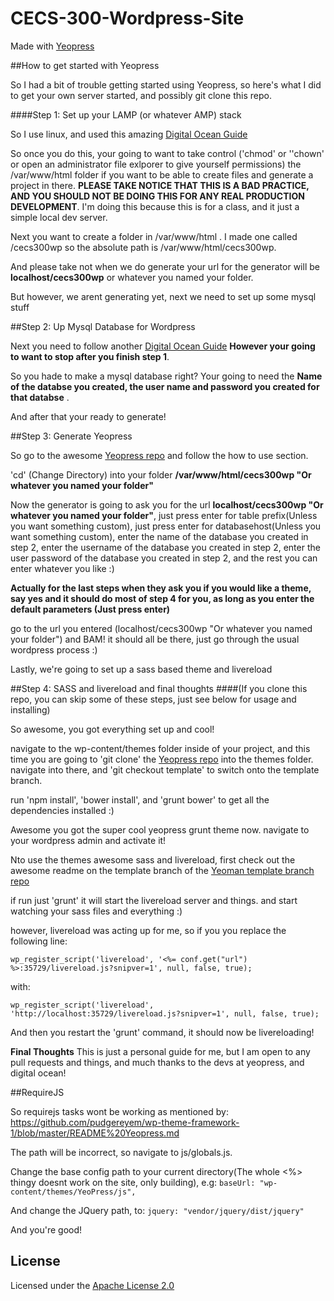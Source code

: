 # CECS-300-Wordpress-Site

Made with [Yeopress](https://github.com/wesleytodd/YeoPress)

##How to get started with Yeopress

So I had a bit of trouble getting started using Yeopress, so here's what I did to get your own server started, and possibly git clone this repo.

####Step 1: Set up your LAMP (or whatever AMP) stack

So I use linux, and used this amazing [Digital Ocean Guide](https://www.digitalocean.com/community/tutorials/how-to-install-linux-apache-mysql-php-lamp-stack-on-ubuntu-14-04)

So once you do this, your going to want to take control ('chmod' or ''chown' or open an administrator file exlporer to give yourself permissions) the /var/www/html folder if you want to be able to create files and generate a project in there. **PLEASE TAKE NOTICE THAT THIS IS A BAD PRACTICE, AND YOU SHOULD NOT BE DOING THIS FOR ANY REAL PRODUCTION DEVELOPMENT**. I'm doing this because this is for a class, and it just a simple local dev server.

Next you want to create a folder in /var/www/html . I made one called /cecs300wp so the absolute path is /var/www/html/cecs300wp.

And please take not when we do generate your url for the generator will be **localhost/cecs300wp** or whatever you named your folder.

But however, we arent generating yet, next we need to set up some mysql stuff

##Step 2: Up Mysql Database for Wordpress

Next you need to follow another [Digital Ocean Guide](https://www.digitalocean.com/community/tutorials/how-to-install-wordpress-on-ubuntu-14-04) **However your going to want to stop after you finish step 1**.

So you hade to make a mysql database right? Your going to need the **Name of the databse you created, the user name and password you created for that databse** .

And after that your ready to generate!

##Step 3: Generate Yeopress

So go to the awesome [Yeopress repo](https://github.com/wesleytodd/YeoPress) and follow the how to use section.

'cd' (Change Directory) into your folder **/var/www/html/cecs300wp "Or whatever you named your folder"**

Now the generator is going to ask you for the url **localhost/cecs300wp "Or whatever you named your folder"**, just press enter for table prefix(Unless you want something custom), just press enter for databasehost(Unless you want something custom), enter the name of the database you created in step 2, enter the username of the database you created in step 2, enter the user password of the database you created in step 2, and the rest you can enter whatever you like :)

**Actually for the last steps when they ask you if you would like a theme, say yes and it should do most of step 4 for you, as long as you enter the default parameters (Just press enter)**

go to the url you entered (localhost/cecs300wp "Or whatever you named your folder") and BAM! it should all be there, just go through the usual wordpress process :)

Lastly, we're going to set up a sass based theme and livereload

##Step 4: SASS and livereload and final thoughts
####(If you clone this repo, you can skip some of these steps, just see below for usage and installing)

So awesome, you got everything set up and cool!

navigate to the wp-content/themes folder inside of your project, and this time you are going to 'git clone' the [Yeopress repo](https://github.com/wesleytodd/YeoPress) into the themes folder. navigate into there, and 'git checkout template' to switch onto the template branch.

run 'npm install', 'bower install', and 'grunt bower' to get all the dependencies installed :)

Awesome you got the super cool yeopress grunt theme now. navigate to your wordpress admin and activate it!

Nto use the themes awesome sass and livereload, first check out the awesome readme on the template branch of the [Yeoman template branch repo](https://github.com/wesleytodd/YeoPress/tree/template)

if run just 'grunt' it will start the livereload server and things. and start watching your sass files and everything :)

however, livereload was acting up for me, so if you you replace the following line:


    wp_register_script('livereload', '<%= conf.get("url") %>:35729/livereload.js?snipver=1', null, false, true);
    
    
with:


    wp_register_script('livereload', 'http://localhost:35729/livereload.js?snipver=1', null, false, true);
    
    
And then you restart the 'grunt' command, it should now be livereloading!


**Final Thoughts** This is just a personal guide for me, but I am open to any pull requests and things, and much thanks to the devs at yeopress, and digital ocean! 


##RequireJS

So requirejs tasks wont be working as mentioned by: https://github.com/pudgereyem/wp-theme-framework-1/blob/master/README%20Yeopress.md

The path will be incorrect, so navigate to js/globals.js. 

Change the base config path to your current directory(The whole <%> thingy doesnt work on the site, only building), e.g:
`baseUrl: "wp-content/themes/YeoPress/js",`

And change the JQuery path, to: 
`jquery: "vendor/jquery/dist/jquery"`

And you're good!

## License

Licensed under the [Apache License 2.0](http://choosealicense.com/licenses/apache-2.0/)
